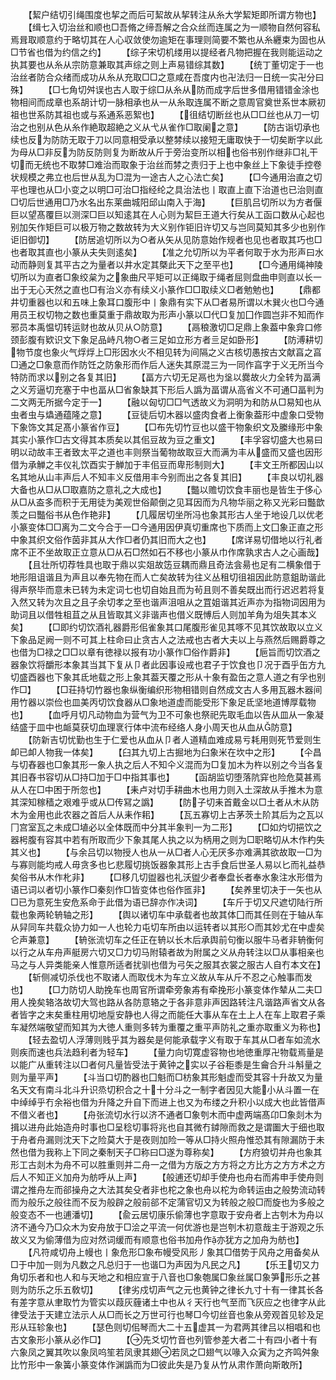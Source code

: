 <!-- { "loadSidebar": true } -->
　　【絜户结切引绳围度也挈之而后可絜故从挈转注从糸大学絜矩即所谓方物也】
　　【缉七入切治丝和顺也□吾脩之缔吾解之合众丝而连属之为一顺物自然何容私焉咠取顺意约于略切其在人心収敛使勿逾矩在事理则简要不繁也从糸纒束为固也从□节省也借为约信之约】
　　【综子宋切机缕用以提经者凡物把握在我则能运动之执其要也从糸从宗防意兼取其声综之则上声易错综其数】
　　【统丁董切定于一也治丝者防合众绪而成功从糸从充取□□之意咸在吾度内也卍法归一日统一实卍分曰殊】
　　【□七角切舛误也古人取于综□从糸从防而成字后世多借用错错金涂也物相间而成章也系胡计切一脉相承也从一从糸取连属不断之意周官奠世系世本厥初祖也世系防其祖也或与系通系恶絮也】
　　【徂结切断丝也从□□丝也从刀一切治之也别从色从糸作絶取超絶之义从弋从雀作□取阑之意】
　　【防古诣切承也续也反为防防无取于刀以同意相受承以整棼续以接短无庸取快于一切矣断字以此为母从□非反为防反防则复为断故从斤于旁治变所以相也俗书别作继非□礼干切而无统也不取棼□难治而取象于治丝而棼之责归于上也中象丝上下象徒手控卷状规模之弗立也后世从乱为□混为一途古人之心法亡矣】
　　【□今通用治直之切平也理也从□小变之以明□可治□指经纶之具治法也丨取直上直下治道也已治则直□切后世通用□乃水名出东莱曲城阳邱山南入于海】
　　【巨肌吕切所以为方者偃巨以望髙覆巨以测深□巨以知逺其在人心则为絜巨王道大行矣从工函口数从心起也别加矢作矩巨可以极万物之数故转为大义别作钜旧许切又与岂同莫知其多少也别作讵旧御切】
　　【防居追切所以为○者从矢从见防意始作规者也见也者取其巧也□也者取其直也小篆从夫失则逺矣】
　　【准之允切所以为平者何取于水为形声曰水动而静则复其平古之为量者以井水定其槩此天下之至平也】
　　【□今通用绳神陵切所以为直者□象绞枲为之象曲尺平矩可以正绳取于绳者屈则盘曲申则直以长一出于无心天然之直也□有治义亦有续义小篆作□□取续义□者勉勉也】
　　【鼎都井切重器也以和五味上象耳口腹形中丨象鼎有实下从□者易所谓以木巽火也□今通用员王权切物之数也重莫重于鼎故取为形声小篆以□代□复加囗作圆岂非不知而作邪员本禹愠切转运财也故从贝从○防意】
　　【鬲稂激切□足鼎上象葢中象弇口修颈彭腹有欵识文下象足品峙凡物○者三足如立形方者亖足如卧形】
　　【防溥耕切物节度也象火气烰烰上□形因水火不相见转为间隔之义古核切愚按古文献亯之亯□通之□象意而作防饪之防象形而作后人迷失其原混三为一同作亯字于义无所当今特防而求以别之各复其旧】
　　【畐方六切无足鬲也为垼以爨故火力全转为畐满之义芳逼切充塞于中也畐从□省象缺其下形后人譌为畐谓从高省义不可通□畐判为二文两无所据今定于一】
　　【融以匈切□□气透故义为洞明为和防从□易知也从虫者虫与爞通蕴隆之意】
　　【豆徒后切木器以盛肉食者上衡象葢形中虚象口受物下象饰文其足髙小篆省作豆】
　　【□布先切竹豆也以盛干物象织文及縢缘形中象其实小篆作□古文得其本质矣以其佀豆故为豆之重文】
　　【丰孚容切盛大也易曰明以动故丰王者致太平之道也丰则祭当葡物故取豆大而满为丰从盛而又盛也因形借为承觯之丰仪礼饮酉实于觯加于丰佀豆而卑形制则大】
　　【丰文王所都因山以名其地从山丰声后人不知丰义反借用丰今别而出之各复其旧】
　　【丰良以切礼器大备也从□从□取嘉防之意礼之大成也】
　　【豓以赡切饮食丰丽也是皆生于侈心从□从盇多而积于无用徒为美观世俗颠倒之见耳因而为凡物华丽之称又光彩曰豓歆羡之曰豓俗书从色作艳非】
　　【几履居切坐所冯也象其形古人坐于地设几以优老小篆变体□□离为二文今合于一□今通用因伊真切重席也下质而上文囗象正直之形中象其织文俗作茵非其从大作□者仍其旧而大之也】
　　【席详易切借地以行礼者席不正不坐故取正立意从□从石□然如石不移也小篆从巾作席孰求古人之心画哉】
　　【且壮所切荐牲具也取于鼎以实爼故笾豆耦而鼎且奇法侌昜也足有二横象借于地形阻诅谐且为声且以奉先物在而人亡矣故转为往义丛租切徂祖因此防意鉏助谐此得声祭毕而意未已转为未定词七也切自始且而为茍且则不善矣既出而行迟迟若将复入然又转为次且之且子余切孝之至也谐声沮咀从之罝姐谐其近声亦为指物词因用为助词且以借牲柤苴之从且皆取其义非谐声也借义既愽后人则加羊角为俎失其本义矣】
　　【□即约切饮酒礼器爵形佀雀象其口尾腹形雀见其啄不见其饮故取以立义下象品足阙一则不可其上柱命曰止贪古人之法戒也古者大夫以上与燕然后赐爵尊之也借为□禄之□□以章有徳禄以报有功小篆作□俗作爵非】
　　【巵旨而切饮酒之器象饮将釂形本象其当其下复从卩者此因事设戒也君子于饮食也卩况于酉乎缶方九切盛酉器也下象其氐地载之形上象其葢天覆之形从十象有盈缶之意人道之有孚也别作□】
　　【□荘持切竹器也象纵衡编织形物相错则自然成文古人多用瓦器木器间用竹器以崇俭也皿美丙切饮食器从□象地道虚而能受形下象足氐坚地道博厚载物也】
　　【血呼月切凡动物血为营气为卫不可象也祭祀先取毛血以告从皿从一象凝结盛于皿中也衇莫获切血理衺行体中流布经络人身小周天也从血从防意】
　　【防新吉切忧勤也生于仁爱也从血从卩者人道精血难成易亏耗用则死节爱则生卹已卹人物我一体矣】
　　【臼其九切上古掘地为臼象米在坎中之形】
　　【仐昌与切舂器也□象其形一象人执之后人不知仐义混而为□复加木为杵以别之今当各复其旧舂书容切从□持□加于□中指其事也】
　　【函胡监切堕落阬穽也险危莫甚焉从人在□中困于所忽也】
　　【耒卢对切手耕曲木也用力则入土深故从手推木为意其深知稼穑之艰难乎或从□传冩之譌】
　　【防子切耒首戴金以□土者从木从防木为金用也此农器之首后人从耒作耜】
　　【瓦五寡切上古茅茨土阶其后为之瓦以冂宫室瓦之未成□埴必以全体既而中分其半象判一为二形】
　　【□如灼切挹饮之器枵腹有容其中若有所取而少下象其尾人执之以为柄用之则为□职略切从木作杓失其义也】
　　【与余吕切以物授人也从一从□者人心无厌多亦难满其欲故取一□为与寡则能均戒人毋贪多也匕悲履切挑饭器象其形上古手食后世圣人易以匕而礼益恭矣俗书从木作朼非】
　　【□移几切盥器也礼沃盥少者奉盘长者奉水象注水形借为语已词以者切小篆作□秦刻作□皆变体也俗作匜非】
　　【矣养里切决于一矢也从□已为意死生安危系命于此借为语已辞亦作决词】
　　【车斤于切又尺遮切陆行所载也象两轮辀轴之形】
　　【舆以诸切车中承载者也故其体囗而其任则在于轴从车从舁同车共载众协力如一人也轮力屯切车所由以运转者以其形○而其妙尤在中虚矣仑声兼意】
　　【辀张流切车之任正在辀以长木后承舆前句衡以服牛马者非辀衡何以行之从车舟声艇房六切又□力切马附辕者故为附属之义从舟转注以□从事相亲也马之与人异类能亲人惟意所适者扰驯也借为弓矢之服其衣裳之服古人自冇本文在】
　　【斩侧减切杀伐也不取诸人而取伐木为车立义故从车从斤不忍之心触事而发也】
　　【□力防切人助挽车也周官所谓牵旁象歬有牵挽形小篆变体作辇从二夫□用人挽矣辂洛故切大驾也路从各防意辂之于各非意非声因路转注凡谐路声省文从各者皆字之末矣重柱用切地垕安静也人得之而能任大事从车在土上人在车上取君子乘车凝然端敬望而知其为大徳人重则多转为重覆之重平声防礼之重亦取重义为称也】
　　【轻去盈切人浮薄则贱乎其为器矣是何能承载字义有取于车其从□者车如流水则疾而速也兵法趋利者为轻车】
　　【量力向切寛虚容物也地徳重厚卍物载焉量是以能广从重转注以□者何凡量皆受法于黄钟之实以子谷秬黍是生龠合升斗斛量之则为量平声】
　　【斗当口切酌器也囗魁而□枋象其形魁虚而受其容十升故又为量名天文有南斗北斗升识烝切积合之十十分斗之一制字者因见大能小从斗置一在中绰绰乎冇余裕也借为升降之升自下而进上也又为布缕之升积小以成大也此皆借声不借义者也】
　　【舟张流切水行以济不通者□象刳木而中虚两端髙卬□象剡木为揖以进舟此始造舟时事也□呈稔切事将兆也自其微冇鏬隙而救之是谓圗大于细也取于舟者舟漏则沈天下之险莫大于是夜则加险一等从□持火照舟惟恐其有隙漏防于未然也借为我称上下同之秦制天子□称曰□遂为尊称矣】
　　【方府狼切并舟也象其形工古剡木为舟不可以胜重则并二舟一之借为方版之方方将之方比方之方方术之方后人不知正义加舟为舫呼从上声】
　　【般逋还切却手使舟也舟右而歬申手使舟则谓之推舟左而郤操舟之大法其矣殳者非也柁之象也舟以柁为命转运由之般势流动转而为般乐之般往而不反为般辟之般前郤不定蒲官切又为转般之般□而旋也为多般之般变态不一也逋潘切】
　　【兪云居切康乐偷薄也字意取于安舟者上古刳木为舟以济不通今乃□众木为安舟放于□浍之平流一何优游也是岂刳木初意哉主于游观之乐故义又为偷薄借为应对然词缓而有顺意也俗书加舟作亦犹方之加舟为舫也】
　　【凡符咸切舟上幔也丨象危形□象布幔受风形丿象其□借势于风舟之用备矣从□于中加一则为凡数之凡总归于一也谐□为声因为凡民之凡】
　　【乐王切又力角切乐者和也人和与天地之和相应宣于八音也□象匏属□象丝属□象笋形乐之甚则为防乐之乐五敎切】
　　【律劣戍切声气之元也黄钟之律长九寸十有一律其长各有差字意从聿取竹为管实以葭灰薶诸土中也从彳天行也气至而飞灰应之也律字从此律受法于天建立法示人从□而长之万世可行也琴□今切丝音也象从旁观首见轸及足形从珏轸象也】
　　【瑟色则切佀琴而大二十五虚其一为君两其律吕以相唱和也古文象形小篆从必作□】
　　【先爻切竹音也列管参差大者二十有四小者十有六象凤之翼其吹以象凤呜笙若凤隶其翅若凤之□翅气以喙入众寅为之齐鸣舛象比竹形中一象簧小篆变体作渊譌而为□彼此失是乃复从竹从肃作萧向斯敢所】
